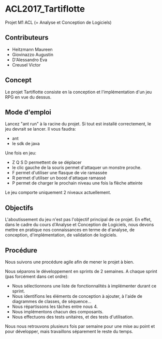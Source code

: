 # ACL2017_Tartiflotte
Projet M1 ACL (= Analyse et Conception de Logiciels)

## Contributeurs
- Heitzmann Maureen
- Giovinazzo Augustin
- D'Alessandro Eva
- Creusel Victor

## Concept
Le projet Tartiflotte consiste en la conception et l'implémentation d'un jeu RPG en vue du dessus.

## Mode d'emploi
Lancez "ant run" à la racine du projet. Si tout est installé correctement, le jeu devrait se lancer.
Il vous faudra:
- ant
- le sdk de java

Une fois en jeu:
- Z Q S D permettent de se déplacer
- le clic gauche de la souris permet d'attaquer un monstre proche.
- F permet d'utiliser une flasque de vie ramassée
- R permet d'utiliser un boost d'attaque ramassé
- P permet de charger le prochain niveau une fois la flèche atteinte

Le jeu comporte uniquement 2 niveaux actuellement.

## Objectifs
L'aboutissement du jeu n'est pas l'objectif principal de ce projet.
En effet, dans le cadre du cours d'Analyse et Conception de Logiciels, nous devons mettre en pratique nos connaissances en terme de d'analyse, de conception, d'implémentation, de validation de logiciels.

## Procédure
Nous suivons une procédure agile afin de mener le projet à bien.

Nous séparons le développement en sprints de 2 semaines. A chaque sprint (pas forcément dans cet ordre):
- Nous sélectionnons une liste de fonctionnalités à implémenter durant ce sprint.
- Nous identifions les éléments de conception à ajouter, à l'aide de diagrammes de classes, de séquence...
- Nous répartissons les tâches entre nous 4.
- Nous implémentons chacun des composants.
- Nous effectuons des tests unitaires, et des tests d'utilisation.

Nous nous retrouvons plusieurs fois par semaine pour une mise au point et pour développer, mais travaillons séparement le reste du temps.
